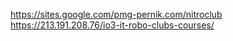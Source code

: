 https://sites.google.com/pmg-pernik.com/nitroclub
https://213.191.208.76/io3-it-robo-clubs-courses/
